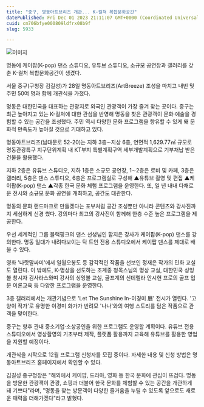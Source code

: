 ```yaml
---
title: "중구, 명동아트브리즈 개관... K-컬쳐 복합문화공간"
datePublished: Fri Dec 01 2023 21:11:07 GMT+0000 (Coordinated Universal Time)
cuid: cm706bfye000809ldfrx08b9f
slug: 5933

---
```



![이미지](https://cdn.hashnode.com/res/hashnode/image/upload/v1739259696417/edeb65d0-ca52-4d59-919b-d8f6038652bf.jpeg)

명동에 케이팝(K-pop) 댄스 스튜디오, 유튜브 스튜디오, 소규모 공연장과 갤러리를 갖춘 K-컬처 복합문화공간이 생겼다.

서울 중구(구청장 김길성)가 28일 명동아트브리즈(ArtBreeze) 조성을 마치고 내빈 및 주민 50여 명과 함께 개관식을 가졌다.

명동은 대한민국을 대표하는 관광지로 외국인 관광객이 가장 즐겨 찾는 곳이다. 중구는 최근 높아지고 있는 K-컬처에 대한 관심을 반영해 명동을 찾은 관광객이 문화·예술을 경험할 수 있는 공간을 조성했다. 주민 역시 다양한 문화 프로그램을 향유할 수 있게 돼 문화적 만족도가 높아질 것으로 기대하고 있다.

명동아트브리즈(남대문로 52-20)는 지하 3층∼지상 6층, 연면적 1,629.77㎡ 규모로 명동관광특구 지구단위계획 내 KT부지 특별계획구역 세부개발계획으로 기부채납 받은 건물을 활용했다.

지하 2층은 유튜브 스튜디오, 지하 1층은 소규모 공연장, 1∼2층은 로비 및 카페, 3층은 갤러리, 5층은 댄스 스튜디오, 6층은 프로그램실로 구성해 ▲유튜브 촬영 및 편집 ▲케이팝(K-pop) 댄스 ▲각종 한국 문화 체험 프로그램을 운영한다. 또, 일 년 내내 다채로운 전시와 소규모 문화 공연을 개최하고, 공간도 대관한다.

명동의 문화 랜드마크로 만들겠다는 포부처럼 공간 조성뿐만 아니라 콘텐츠와 강사진까지 세심하게 신경 썼다. 강의마다 최고의 강사진이 함께해 한층 수준 높은 프로그램을 제공한다.

우선 세계적인 그룹 블랙핑크의 댄스 선생님인 함지은 강사가 케이팝(K-pop) 댄스를 강의한다. 명동 일대가 내려다보이는 탁 트인 전용 스튜디오에서 케이팝 댄스를 제대로 배울 수 있다.

영화 '나랏말싸미'에서 일월오봉도 등 감각적인 작품을 선보인 정재은 작가의 민화 교실도 열린다. 이 밖에도, K-명상을 선도하는 조계종 청목스님의 명상 교실, 대한민국 싱잉볼 창시자 김사라스와띠 강사의 싱잉볼 교실, 골프계의 신데렐라 안시현 프로의 골프 입문 이론교육 등 다양한 프로그램을 운영한다.

3층 갤러리에서는 개관기념으로 'Let The Sunshine In-이경미 展' 전시가 열린다. '고양이 작가'로 유명한 이경미 화가가 반려묘 '나나'와의 여행 스토리를 담은 작품으로 관객을 맞이한다.

중구는 향후 관내 중소기업·소상공인을 위한 프로그램도 운영할 계획이다. 유튜브 전용 스튜디오에서 영상촬영의 기초부터 제작, 플랫폼 활용까지 교육해 유튜브를 활용한 영업을 지원할 예정이다.

개관식을 시작으로 12월 프로그램 신청자를 모집 중이다. 자세한 내용 및 신청 방법은 명동아트브리즈 홈페이지에서 확인할 수 있다.

김길성 중구청장은 "해외에서 케이팝, 드라마, 영화 등 한국 문화에 관심이 뜨겁다. 명동을 방문한 관광객이 관광, 쇼핑과 더불어 한국 문화를 체험할 수 있는 공간을 개관하게 돼 기쁘다"라며, "명동을 찾는 방문객이 다양한 즐거움을 누릴 수 있도록 앞으로도 새로운 매력을 더해가겠다"라고 밝혔다.